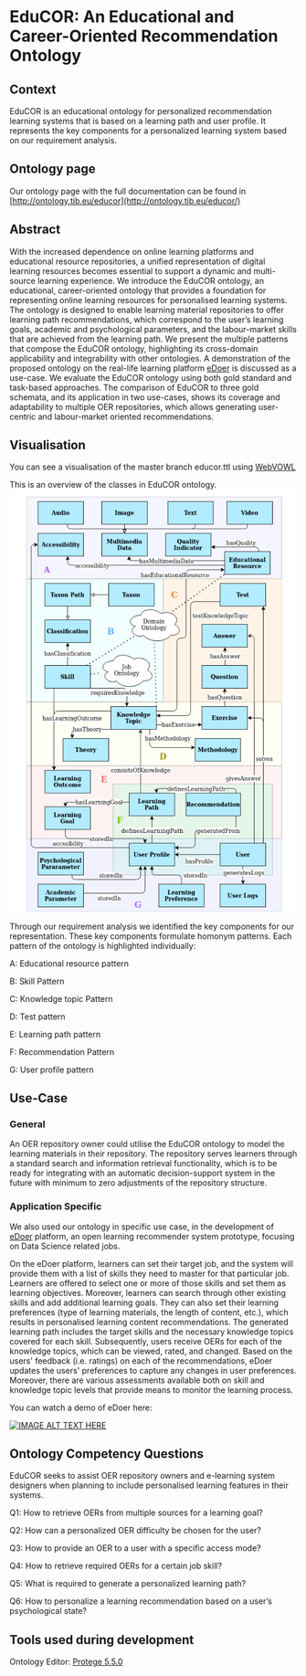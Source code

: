 # EduCOR: An Educational and Career-Oriented Recommendation Ontology
## Context

EduCOR is an educational ontology for personalized recommendation learning systems that is based on a learning path and user profile. It represents the key components for a personalized learning system based on our requirement analysis.

## Ontology page

Our ontology page with the full documentation can be found in [http://ontology.tib.eu/educor](http://ontology.tib.eu/educor/)

## Abstract

With the increased dependence on online learning platforms and educational resource repositories, a unified representation of digital learning resources becomes  essential to support a dynamic  and  multi-source learning experience. We introduce the EduCOR ontology, an educational, career-oriented ontology  that  provides  a  foundation for representing  online  learning  resources for personalised learning systems. The ontology is designed to enable learning material repositories to offer learning path recommendations, which correspond to the user’s learning goals, academic and psychological parameters, and the labour-market skills that are achieved from the learning  path. We present the multiple patterns that compose the EduCOR ontology, highlighting its cross-domain applicability and integrability with other ontologies. A demonstration of the proposed ontology on the real-life learning platform [eDoer](edoer.eu) is discussed as a use-case. We evaluate the EduCOR ontology using both gold standard and task-based approaches. The comparison of EduCOR to three gold schemata, and its application in two use-cases, shows its coverage and adaptability to multiple OER repositories, which allows generating user-centric and labour-market oriented recommendations.

## Visualisation

You can see a visualisation of the master branch educor.ttl using [WebVOWL](http://ontology.tib.eu/educor/visualization)

This is an overview of the classes in EduCOR ontology.
![](EduCOR.png)

Through our requirement analysis we identified the key components for our representation. These key components formulate homonym patterns. Each pattern of the ontology is highlighted individually:

A: Educational resource pattern

B: Skill Pattern

C: Knowledge topic Pattern

D: Test pattern

E: Learning path pattern

F: Recommendation Pattern

G: User profile pattern

## Use-Case

### General

An OER repository owner could utilise the EduCOR ontology to model the learning materials in their repository.
The repository serves learners through a standard search and information retrieval functionality, which is to be ready for integrating with an automatic decision-support system in the future with minimum to zero adjustments of the repository structure.

### Application Specific

We also used our ontology in specific use case, in the development of [eDoer](http://edoer.eu) platform, an open learning recommender system prototype, focusing on Data Science related jobs.

On the eDoer platform, learners can set their target job, and the system will provide them with a list of skills they need to master for that particular job. Learners are offered to select one or more of those skills and set them as learning objectives. Moreover, learners can search through other existing skills and add additional learning goals. They can also set their learning preferences (type of learning materials, the length of content, etc.), which results in personalised learning content recommendations. The generated learning path includes the target skills and the necessary knowledge topics covered for each skill. Subsequently, users receive OERs for each of the knowledge topics, which can be viewed, rated, and changed. Based on the users' feedback (i.e. ratings) on each of the recommendations, eDoer updates the users' preferences to capture any changes in user preferences. Moreover, there are various assessments available both on skill and knowledge topic levels that provide means to monitor the learning process.

You can watch a demo of eDoer here:

[![IMAGE ALT TEXT HERE](https://img.youtube.com/vi/5PRcUgNa7tA/0.jpg)](https://www.youtube.com/watch?v=5PRcUgNa7tA)

## Ontology Competency Questions

EduCOR seeks to assist OER repository owners and e-learning system designers when planning to include personalised learning features in their systems.

Q1:   How to retrieve OERs from multiple sources for a learning goal?

Q2:   How can a personalized OER difficulty be chosen for the user?

Q3:   How to provide an OER to a user with a specific access mode?

Q4:   How to retrieve required OERs for a certain job skill?

Q5:   What is required to generate a personalized learning path?

Q6:   How to personalize a learning recommendation based on a user’s psychological state?

## Tools used during development

Ontology Editor: [Protege 5.5.0](https://protege.stanford.edu/products.php#desktop-protege)
